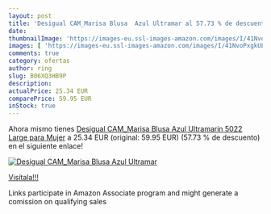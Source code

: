 ```yaml
---
layout: post
title: 'Desigual CAM_Marisa Blusa  Azul Ultramar al 57.73 % de descuento'
date: 
thumbnailImage: 'https://images-eu.ssl-images-amazon.com/images/I/41NvoPxgkUL._SL200_.jpg'
images: [ 'https://images-eu.ssl-images-amazon.com/images/I/41NvoPxgkUL._SL200_.jpg' ]
comments: true
category: ofertas
author: ring
slug: B06XQ3HB9P
description:
actualPrice: 25.34 EUR
comparePrice: 59.95 EUR
inStock: true
---
```


Ahora mismo tienes [Desigual CAM_Marisa Blusa  Azul Ultramarin 5022  Large para Mujer](https://www.amazon.es/dp/B06XQ3HB9P/?tag=tolees-21) a 25.34 EUR (original: 59.95 EUR) (57.73 %  de descuento) en el siguiente enlace!

[![Desigual CAM_Marisa Blusa  Azul Ultramar](https://images-eu.ssl-images-amazon.com/images/I/41NvoPxgkUL._SL200_.jpg)](https://www.amazon.es/dp/B06XQ3HB9P/?tag=tolees-21)

[Visítala!!!](https://www.amazon.es/dp/B06XQ3HB9P/?tag=tolees-21)

Links participate in Amazon Associate program and might generate a comission on qualifying sales
